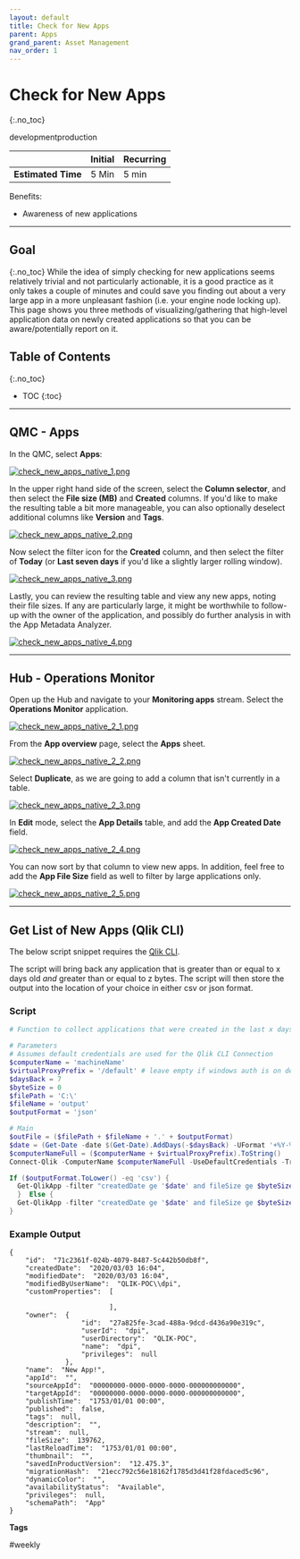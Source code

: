 ```yaml
---
layout: default
title: Check for New Apps
parent: Apps
grand_parent: Asset Management
nav_order: 1
---
```


# Check for New Apps <i class="fas fa-dolly-flatbed fa-xs" title="Shipped | Native Capability"></i> <i class="fas fa-file-code fa-xs" title="API | Requires Script"></i>
{:.no_toc}

<span class="label dev">development</span><span class="label prod">production</span>

|                                  		                    | Initial | Recurring |
|---------------------------------------------------------|---------|-----------|
| <i class="far fa-clock fa-sm"></i> **Estimated Time**   | 5 Min   | 5 min     |

Benefits:

  - Awareness of new applications
  
-------------------------

## Goal
{:.no_toc}
While the idea of simply checking for new applications seems relatively trivial and not particularly actionable, it is a good practice as it only takes a couple of minutes and could save you finding out about a very large app in a more unpleasant fashion (i.e. your engine node locking up). This page shows you three methods of visualizing/gathering that high-level application data on newly created applications so that you can be aware/potentially report on it.

## Table of Contents
{:.no_toc}

* TOC
{:toc}
-------------------------

## QMC - Apps <i class="fas fa-dolly-flatbed fa-xs" title="Shipped | Native Capability"></i>

In the QMC, select **Apps**:

[![check_new_apps_native_1.png](images/check_new_apps_native_1.png)](https://raw.githubusercontent.com/qs-admin-guide/qs-admin-guide/master/docs/asset_management/apps/images/check_new_apps_native_1.png)

In the upper right hand side of the screen, select the **Column selector**, and then select the **File size (MB)** and **Created** columns. If you'd like to make the resulting table a bit more manageable, you can also optionally deselect additional columns like **Version** and **Tags**.

[![check_new_apps_native_2.png](images/check_new_apps_native_2.png)](https://raw.githubusercontent.com/qs-admin-guide/qs-admin-guide/master/docs/asset_management/apps/images/check_new_apps_native_2.png)

Now select the filter icon for the **Created** column, and then select the filter of **Today** (or **Last seven days** if you'd like a slightly larger rolling window).

[![check_new_apps_native_3.png](images/check_new_apps_native_3.png)](https://raw.githubusercontent.com/qs-admin-guide/qs-admin-guide/master/docs/asset_management/apps/images/check_new_apps_native_3.png)

Lastly, you can review the resulting table and view any new apps, noting their file sizes. If any are particularly large, it might be worthwhile to follow-up with the owner of the application, and possibly do further analysis in with the App Metadata Analyzer.

[![check_new_apps_native_4.png](images/check_new_apps_native_4.png)](https://raw.githubusercontent.com/qs-admin-guide/qs-admin-guide/master/docs/asset_management/apps/images/check_new_apps_native_4.png)

-------------------------

## Hub - Operations Monitor <i class="fas fa-dolly-flatbed fa-xs" title="Shipped | Native Capability"></i>

Open up the Hub and navigate to your **Monitoring apps** stream. Select the **Operations Monitor** application.

[![check_new_apps_native_2_1.png](images/check_new_apps_native_2_1.png)](https://raw.githubusercontent.com/qs-admin-guide/qs-admin-guide/master/docs/asset_management/apps/images/check_new_apps_native_2_1.png)

From the **App overview** page, select the **Apps** sheet.

[![check_new_apps_native_2_2.png](images/check_new_apps_native_2_2.png)](https://raw.githubusercontent.com/qs-admin-guide/qs-admin-guide/master/docs/asset_management/apps/images/check_new_apps_native_2_2.png)

Select **Duplicate**, as we are going to add a column that isn't currently in a table.

[![check_new_apps_native_2_3.png](images/check_new_apps_native_2_3.png)](https://raw.githubusercontent.com/qs-admin-guide/qs-admin-guide/master/docs/asset_management/apps/images/check_new_apps_native_2_3.png)

In **Edit** mode, select the **App Details** table, and add the **App Created Date** field.

[![check_new_apps_native_2_4.png](images/check_new_apps_native_2_4.png)](https://raw.githubusercontent.com/qs-admin-guide/qs-admin-guide/master/docs/asset_management/apps/images/check_new_apps_native_2_4.png)

You can now sort by that column to view new apps. In addition, feel free to add the **App File Size** field as well to filter by large applications only.

[![check_new_apps_native_2_5.png](images/check_new_apps_native_2_5.png)](https://raw.githubusercontent.com/qs-admin-guide/qs-admin-guide/master/docs/asset_management/apps/images/check_new_apps_native_2_5.png)

-------------------------

## Get List of New Apps (Qlik CLI) <i class="fas fa-file-code fa-xs" title="API | Requires Script"></i>

The below script snippet requires the [Qlik CLI](../../tooling/qlik_cli.md).

The script will bring back any application that is greater than or equal to x days old _and_ greater than or equal to z bytes. The script will then store the output into the location of your choice in either csv or json format.

### Script
```powershell
# Function to collect applications that were created in the last x days over z size in bytes

# Parameters
# Assumes default credentials are used for the Qlik CLI Connection
$computerName = 'machineName'
$virtualProxyPrefix = '/default' # leave empty if windows auth is on default VP
$daysBack = 7
$byteSize = 0
$filePath = 'C:\'
$fileName = 'output'
$outputFormat = 'json'

# Main
$outFile = ($filePath + $fileName + '.' + $outputFormat)
$date = (Get-Date -date $(Get-Date).AddDays(-$daysBack) -UFormat '+%Y-%m-%dT%H:%M:%S.000Z').ToString()
$computerNameFull = ($computerName + $virtualProxyPrefix).ToString()
Connect-Qlik -ComputerName $computerNameFull -UseDefaultCredentials -TrustAllCerts

If ($outputFormat.ToLower() -eq 'csv') {
  Get-QlikApp -filter "createdDate ge '$date' and fileSize ge $byteSize" -full | ConvertTo-Csv -NoTypeInformation | Set-Content $outFile
  }  Else {
  Get-QlikApp -filter "createdDate ge '$date' and fileSize ge $byteSize" -full | ConvertTo-Json | Set-Content $outFile
} 
```

### Example Output
```
{
    "id":  "71c2361f-024b-4079-8487-5c442b50db8f",
    "createdDate":  "2020/03/03 16:04",
    "modifiedDate":  "2020/03/03 16:04",
    "modifiedByUserName":  "QLIK-POC\\dpi",
    "customProperties":  [

                         ],
    "owner":  {
                  "id":  "27a825fe-3cad-488a-9dcd-d436a90e319c",
                  "userId":  "dpi",
                  "userDirectory":  "QLIK-POC",
                  "name":  "dpi",
                  "privileges":  null
              },
    "name":  "New App!",
    "appId":  "",
    "sourceAppId":  "00000000-0000-0000-0000-000000000000",
    "targetAppId":  "00000000-0000-0000-0000-000000000000",
    "publishTime":  "1753/01/01 00:00",
    "published":  false,
    "tags":  null,
    "description":  "",
    "stream":  null,
    "fileSize":  139762,
    "lastReloadTime":  "1753/01/01 00:00",
    "thumbnail":  "",
    "savedInProductVersion":  "12.475.3",
    "migrationHash":  "21ecc792c56e18162f1785d3d41f28fdaced5c96",
    "dynamicColor":  "",
    "availabilityStatus":  "Available",
    "privileges":  null,
    "schemaPath":  "App"
}
```

**Tags**

#weekly
